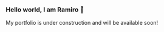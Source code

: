 ### Hello world, I am Ramiro 👋

My portfolio is under construction and will be available soon!

<!--
**CervaRamiGomez/CervaRamiGomez** is a ✨ _special_ ✨ repository because its `README.md` (this file) appears on your GitHub profile.

Here are some ideas to get you started:

- 🔭 I’m currently working on ... 
- 🌱 I’m currently learning ... 
- 👯 I’m looking to collaborate on ...
- 🤔 I’m looking for help with ...
- 💬 Ask me about ... 
- 📫 How to reach me: ... 
  LinkedIn: linkedin.com/in/ramiro-cervantes-76a6931a0/
  Email: cervantesramiro2018@gmail.com
  Cell Phone Number: (323) 425 0634 
- 😄 Pronouns: He/Him
- ⚡ Fun fact: ... 
-->
